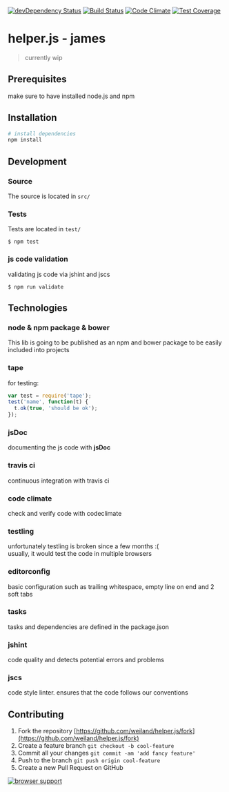 [![devDependency Status](https://david-dm.org/weiland/helper.js/dev-status.svg)](https://david-dm.org/weiland/helper.js#info=devDependencies)
[![Build Status](https://travis-ci.org/weiland/helper.js.svg?branch=master)](https://travis-ci.org/weiland/helper.js)
[![Code Climate](https://codeclimate.com/github/weiland/helper.js/badges/gpa.svg)](https://codeclimate.com/github/weiland/helper.js)
[![Test Coverage](https://codeclimate.com/github/weiland/helper.js/badges/coverage.svg)](https://codeclimate.com/github/weiland/helper.js)

# helper.js - james

> currently wip

## Prerequisites
make sure to have installed node.js and npm

## Installation
```bash
# install dependencies
npm install
```

## Development

### Source
The source is located in `src/`

### Tests
Tests are located in `test/`

    $ npm test


### js code validation
validating js code via jshint and jscs

    $ npm run validate



## Technologies

### node & npm package & bower
This lib is going to be published as an npm and bower package to be easily included into projects

### tape
for testing: 
```javascript
var test = require('tape');
test('name', function(t) {
  t.ok(true, 'should be ok');
});
```

### jsDoc
documenting the js code with **jsDoc**

### travis ci 
continuous integration with travis ci

### code climate
check and verify code with codeclimate

### testling
unfortunately testling is broken since a few months :(  
usually, it would test the code in multiple browsers

### editorconfig
basic configuration such as trailing whitespace, empty line on end and 2 soft tabs

### tasks
tasks and dependencies are defined in the package.json

### jshint
code quality and detects potential errors and problems

### jscs
code style linter. ensures that the code follows our conventions

## Contributing
1. Fork the repository [https://github.com/weiland/helper.js/fork](https://github.com/weiland/helper.js/fork)
2. Create a feature branch `git checkout -b cool-feature`
3. Commit all your changes `git commit -am 'add fancy feature'`
4. Push to the branch `git push origin cool-feature`
5. Create a new Pull Request on GitHub

[![browser support](https://ci.testling.com/weiland/helper.js.png)](https://ci.testling.com/$YOUR_USERNAME_HERE/max-by)

